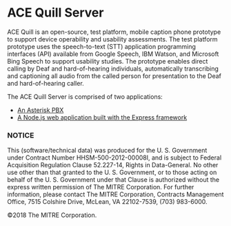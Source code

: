 # ACE Quill Server
ACE Quill is an open-source, test platform, mobile caption phone prototype to support device operability and usability assessments. The test platform prototype uses the speech-to-text (STT) application programming interfaces (API) available from Google Speech, IBM Watson, and Microsoft Bing Speech to support usability studies. The prototype enables direct calling by Deaf and hard-of-hearing individuals, automatically transcribing and captioning all audio from the called person for presentation to the Deaf and hard-of-hearing caller.

The ACE Quill Server is comprised of two applications:
* [An Asterisk PBX](./asterisk/README.md)
* [A Node.js web application built with the Express framework](./node_server/README.md)



### NOTICE

This (software/technical data) was produced for the U. S. Government under
Contract Number HHSM-500-2012-00008I, and is subject to Federal Acquisition
Regulation Clause 52.227-14, Rights in Data-General. No other use other than
that granted to the U. S. Government, or to those acting on behalf of the U. S.
Government under that Clause is authorized without the express written
permission of The MITRE Corporation. For further information, please contact
The MITRE Corporation, Contracts Management Office, 7515 Colshire Drive,
McLean, VA 22102-7539, (703) 983-6000.

©2018 The MITRE Corporation.